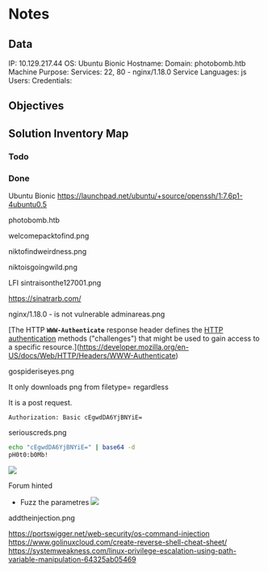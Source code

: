 # Notes

## Data 

IP: 10.129.217.44
OS: Ubuntu Bionic
Hostname:
Domain:  photobomb.htb
Machine Purpose: 
Services: 22, 80 - nginx/1.18.0
Service Languages: js
Users:
Credentials:

## Objectives

## Solution Inventory Map

### Todo 

### Done

Ubuntu Bionic
https://launchpad.net/ubuntu/+source/openssh/1:7.6p1-4ubuntu0.5

photobomb.htb

welcomepacktofind.png

niktofindweirdness.png

niktoisgoingwild.png

LFI
sintraisonthe127001.png

https://sinatrarb.com/

nginx/1.18.0 - is not vulnerable
adminareas.png

[The HTTP **`WWW-Authenticate`** response header defines the [HTTP authentication](https://developer.mozilla.org/en-US/docs/Web/HTTP/Authentication) methods ("challenges") that might be used to gain access to a specific resource.](https://developer.mozilla.org/en-US/docs/Web/HTTP/Headers/WWW-Authenticate)

gospideriseyes.png

It only downloads png from filetype= regardless

It is a post request. 

```
Authorization: Basic cEgwdDA6YjBNYiE=
```

seriouscreds.png
```bash
echo "cEgwdDA6YjBNYiE=" | base64 -d
pH0t0:b0Mb!
```

![](nonexistent.png)

Forum hinted
- Fuzz the parametres
![](inject.png)


addtheinjection.png

https://portswigger.net/web-security/os-command-injection
https://www.golinuxcloud.com/create-reverse-shell-cheat-sheet/
https://systemweakness.com/linux-privilege-escalation-using-path-variable-manipulation-64325ab05469